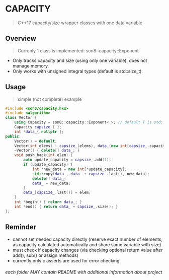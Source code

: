 # CAPACITY

> C++17 capacity/size wrapper classes with one data variable

## Overview

> Currenly 1 class is implemented: son8::capacity::Exponent

- Only tracks capacity and size (using only one variable), does not manage memory.
- Only works with unsigned integral types (default is std::size_t).

## Usage

> simple (not complete) example

```cxx
#include <son8/capacity.hxx>
#include <algorithm>
class Vector {
    using Capacity = son8::capacity::Exponent< >; // default T is std::size_t
    Capacity capsize_{ };
    int *data_{ nullptr };
public:
    Vector() = default;
    Vector(int elems) : capsize_(elems), data_(new int[capsize_.capacity()]) { }
    ~Vector() { delete[] data_; }
    void push_back(int elem) {
        auto update_capacity = capsize_.add(1);
        if (update_capacity) {
            int *new_data = new int[*update_capacity];
            std::copy(data_, data_ + capsize_.last(), new_data);
            delete[] data_;
            data_ = new_data;
        }
        data_[capsize_.last()] = elem;
    }
    int *begin() { return data_; }
    int *end() { return data_ + capsize_.size(); }
};
```

## Reminder

- cannot set needed capacity directly (reserve exact number of elements, as capacity calculated automatically and share same variable with size)
- must check if capacity changes (via checking optional return value after add(), sub() or assign methods)
- currently only c asserts are used for error checking

###### each folder MAY contain README with additional information about project